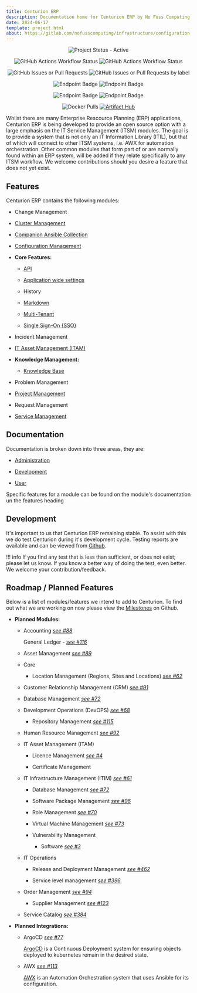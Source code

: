 ```yaml
---
title: Centurion ERP
description: Documentation home for Centurion ERP by No Fuss Computing
date: 2024-06-17
template: project.html
about: https://gitlab.com/nofusscomputing/infrastructure/configuration-management/centurion_erp
---
```


<span style="text-align: center;">

![Project Status - Active](https://img.shields.io/badge/Project%20Status-Active-green?logo=github&style=plastic)

![GitHub Actions Workflow Status](https://img.shields.io/github/actions/workflow/status/nofusscomputing/centurion_erp/ci.yaml?branch=master&style=plastic&logo=github&label=Stable%20Build&color=%23000) ![GitHub Actions Workflow Status](https://img.shields.io/github/actions/workflow/status/nofusscomputing/centurion_erp/ci.yaml?branch=development&style=plastic&logo=github&label=Dev%20Build&color=%23000)

![GitHub Issues or Pull Requests](https://img.shields.io/github/issues/nofusscomputing/centurion_erp?style=plastic&logo=github&label=Open%20Issues&color=000) ![GitHub Issues or Pull Requests by label](https://img.shields.io/github/issues/nofusscomputing/centurion_erp/type%3A%3Abug?style=plastic&logo=github&label=Bug%20Fixes%20Required&color=000)

![Endpoint Badge](https://img.shields.io/endpoint?url=https%3A%2F%2Fraw.githubusercontent.com%2Fnofusscomputing%2F.github%2Fmaster%2Frepositories%2Fnofusscomputing%2Fcenturion_erp%2Fdevelopment%2Fbadge_endpoint_coverage.json&style=plastic) ![Endpoint Badge](https://img.shields.io/endpoint?url=https%3A%2F%2Fraw.githubusercontent.com%2Fnofusscomputing%2F.github%2Fmaster%2Frepositories%2Fnofusscomputing%2Fcenturion_erp%2Fdevelopment%2Fbadge_endpoint_unit_test.json)

![Endpoint Badge](https://img.shields.io/endpoint?url=https%3A%2F%2Fraw.githubusercontent.com%2Fnofusscomputing%2F.github%2Fmaster%2Frepositories%2Fnofusscomputing%2Fcenturion_erp%2Fmaster%2Fbadge_endpoint_coverage_functional.json&style=plastic)
 ![Endpoint Badge](https://img.shields.io/endpoint?url=https%3A%2F%2Fraw.githubusercontent.com%2Fnofusscomputing%2F.github%2Fmaster%2Frepositories%2Fnofusscomputing%2Fcenturion_erp%2Fmaster%2Fbadge_endpoint_functional_test.json)


![Docker Pulls](https://img.shields.io/docker/pulls/nofusscomputing/centurion-erp?style=plastic&logo=docker&color=0db7ed) [![Artifact Hub](https://img.shields.io/endpoint?url=https://artifacthub.io/badge/repository/centurion-erp)](https://artifacthub.io/packages/container/centurion-erp/centurion-erp)

</span>

Whilst there are many Enterprise Rescource Planning (ERP) applications, Centurion ERP is being developed to provide an open source option with a large emphasis on the IT Service Management (ITSM) modules. The goal is to provide a system that is not only an IT Information Library (ITIL), but that of which will connect to other ITSM systems, i.e. AWX for automation orchestration. Other common modules that form part of or are normally found within an ERP system, will be added if they relate specifically to any ITSM workflow. We welcome contributions should you desire a feature that does not yet exist.


## Features

Centurion ERP contains the following modules:

- Change Management

- [Cluster Management](./user/itim/cluster.md)

- [Companion Ansible Collection](../ansible/collection/centurion/index.md)

- [Configuration Management](./user/config_management/index.md)

- **Core Features:**

    - [API](./user/api.md)

    - [Application wide settings](./user/settings/app_settings.md)

    - History

    - [Markdown](./user/core/markdown.md)

    - [Multi-Tenant](./development/api/models/access_organization_permission_checking.md#permission-checking)

    - [Single Sign-On {SSO}](./user/configuration.md#single-sign-on)

- Incident Management

- [IT Asset Management (ITAM)](./user/itam/index.md)

- **Knowledge Management:**

    - [Knowledge Base](./user/assistance/knowledge_base.md)

- Problem Management

- [Project Management](./user/project_management/index.md)

- Request Management

- [Service Management](./user/itim/service.md)


## Documentation

Documentation is broken down into three areas, they are:

- [Administration](./administration/index.md)

- [Development](./development/index.md)

- [User](./user/index.md)

Specific features for a module can be found on the module's documentation un the features heading


## Development

It's important to us that Centurion ERP remaining stable. To assist with this we do test Centurion during it's development cycle. Testing reports are available and can be viewed from [Github](https://github.com/nofusscomputing/centurion_erp/actions/workflows/ci.yaml).

!!! info
    If you find any test that is less than sufficient, or does not exist; please let us know. If you know a better way of doing the test, even better. We welcome your contribution/feedback.


## Roadmap / Planned Features

Below is a list of modules/features we intend to add to Centurion. To find out what we are working on now please view the [Milestones](https://github.com/nofusscomputing/centurion_erp/milestones) on Github.

- **Planned Modules:**

    - Accounting _[see #88](https://github.com/nofusscomputing/centurion_erp/issues/88)_

        General Ledger - _[see #116](https://github.com/nofusscomputing/centurion_erp/issues/116)_

    - Asset Management _[see #89](https://github.com/nofusscomputing/centurion_erp/issues/88)_

    - Core

        - Location Management (Regions, Sites and Locations) _[see #62](https://github.com/nofusscomputing/centurion_erp/issues/62)_

    - Customer Relationship Management (CRM) _[see #91](https://github.com/nofusscomputing/centurion_erp/issues/91)_

    - Database Management _[see #72](https://github.com/nofusscomputing/centurion_erp/issues/72)_

    - Development Operations (DevOPS) _[see #68](https://github.com/nofusscomputing/centurion_erp/issues/58)_

        - Repository Management _[see #115](https://github.com/nofusscomputing/centurion_erp/issues/115)_

    - Human Resource Management _[see #92](https://github.com/nofusscomputing/centurion_erp/issues/92)_

    - IT Asset Management (ITAM)

        - Licence Management _[see #4](https://github.com/nofusscomputing/centurion_erp/issues/4)_

        - Certificate Management

    - IT Infrastructure Management (ITIM) _[see #61](https://github.com/nofusscomputing/centurion_erp/issues/61)_

        - Database Management _[see #72](https://github.com/nofusscomputing/centurion_erp/issues/72)_

        - Software Package Management _[see #96](https://github.com/nofusscomputing/centurion_erp/issues/96)_

        - Role Management _[see #70](https://github.com/nofusscomputing/centurion_erp/issues/70)_

        - Virtual Machine Management _[see #73](https://github.com/nofusscomputing/centurion_erp/issues/73)_

        - Vulnerability Management

            - Software _[see #3](https://github.com/nofusscomputing/centurion_erp/issues/3)_

    - IT Operations

        - Release and Deployment Management _[see #462](https://github.com/nofusscomputing/centurion_erp/issues/462)_

        - Service level management _[see #396](https://github.com/nofusscomputing/centurion_erp/issues/396)_

    - Order Management _[see #94](https://github.com/nofusscomputing/centurion_erp/issues/94)_

        - Supplier Management _[see #123](https://github.com/nofusscomputing/centurion_erp/issues/123)_

    - Service Catalog _[see #384](https://github.com/nofusscomputing/centurion_erp/issues/384)_


- **Planned Integrations:**

    - ArgoCD _[see #77](https://github.com/nofusscomputing/centurion_erp/issues/77)_

        [ArgoCD](https://github.com/argoproj-labs) is a Continuous Deployment system for ensuring objects deployed to kubernetes remain in the desired state.

    - AWX  _[see #113](https://github.com/nofusscomputing/centurion_erp/issues/113)_

        [AWX](https://github.com/ansible/awx) is an Automation Orchestration system that uses Ansible for its configuration.
